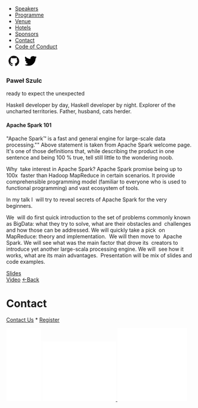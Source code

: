 *   [Speakers](/lambdadays2015/#speakers)
*   [Programme](/lambdadays2015/#programme)
*   [Venue](/lambdadays2015/#venue)
*   [Hotels](/lambdadays2015/#hotels)
*   [Sponsors](/lambdadays2015/#sponsors)
*   [Contact](/lambdadays2015/#contact)
*   [Code of Conduct](/lambdadays2015/about#code-of-conduct)

  

 [![](/static/img/github.png)](http://www.github.com/EncodePanda) [![](/static/img/twitter.png)](http://www.twitter.com/EncodePanda) 

### Paweł Szulc

ready to expect the unexpected  

Haskell developer by day, Haskell developer by night. Explorer of the uncharted territories. Father, husband, cats herder.

#### Apache Spark 101

"Apache Spark™ is a fast and general engine for large-scale data  processing."" Above statement is taken from Apache Spark welcome page.  It's one of those definitions that, while describing the product in one  sentence and being 100 % true, tell still little to the wondering noob. 

Why  take interest in Apache Spark? Apache Spark promise being up to 100x  faster than Hadoop MapReduce in certain scenarios. It provide  comprehensible programming model (familiar to everyone who is used to  functional programming) and vast ecosystem of tools. 

In my talk I  will try to reveal secrets of Apache Spark for the very beginners.

We  will do first quick introduction to the set of problems commonly known  as BigData: what they try to solve, what are their obstacles and  challenges and how those can be addressed. We will quickly take a pick  on MapReduce: theory and implementation.  We will then move to  Apache Spark. We will see what was the main factor that drove its  creators to introduce yet another large-scala processing engine. We will  see how it works, what are its main advantages.  Presentation will be mix of slides and code examples.

[Slides](http://www.slideshare.net/paulszulc/apache-spark-101-in-50-min)  
[Video](https://vimeo.com/126473087) [←Back](/lambdadays2015)

# Contact

[Contact Us](https://www.lambdadays.org/lambdadays2020/#contact) \* [Register](https://www.lambdadays.org/lambdadays2020/#register)

 [![facebook icon](/static/upload/media/1407736708498708fb_glowna.png)](https://www.facebook.com/events/624296757687805/?context=create&source=49) [ ![twitter icon](/static/upload/media/1407736735506811tw_glowna.png) ](https://twitter.com/LambdaDays) [![lanyrd icon](/static/upload/media/1407736760562017l_glowna.png)](http://lanyrd.com/2015/lambdadays/) 
